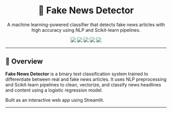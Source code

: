 <h1 align="center">📰 Fake News Detector</h1>
<p align="center">
  A machine learning-powered classifier that detects fake news articles with high accuracy using NLP and Scikit-learn pipelines.
</p>

<p align="center">
  <img src="https://img.shields.io/badge/Python-3776AB?style=flat&logo=python&logoColor=white"/>
  <img src="https://img.shields.io/badge/Scikit--Learn-F7931E?style=flat&logo=scikit-learn&logoColor=white"/>
  <img src="https://img.shields.io/badge/NLP-9C27B0?style=flat"/>
  <img src="https://img.shields.io/badge/Streamlit-FF4B4B?style=flat&logo=streamlit&logoColor=white"/>
  <img src="https://img.shields.io/badge/TfidfVectorizer-4CAF50?style=flat"/>
</p>

---

## 🧠 Overview

**Fake News Detector** is a binary text classification system trained to differentiate between real and fake news articles. It uses NLP preprocessing and Scikit-learn pipelines to clean, vectorize, and classify news headlines and content using a logistic regression model.

Built as an interactive web app using Streamlit.

---

